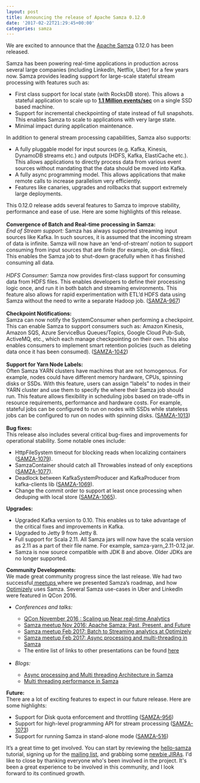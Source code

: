 ```yaml
---
layout: post
title: Announcing the release of Apache Samza 0.12.0
date: '2017-02-22T21:29:45+00:00'
categories: samza
---
```

<p>We are excited to announce that the <a href="http://samza.apache.org/">Apache Samza</a> 0.12.0 has been released.
<br />
<p> Samza has been powering real-time applications in production across several large companies (including LinkedIn, Netflix, Uber) for a few years now. Samza provides leading support for large-scale stateful stream processing with features such as: 
<ul>
  <li>First class support for local state (with RocksDB store). This allows a stateful application to scale up to <b><a href="https://engineering.linkedin.com/performance/benchmarking-apache-samza-12-million-messages-second-single-node">1.1 Million events/sec</b></a> on a single SSD based machine.
</li>
  <li>Support for incremental checkpointing of state instead of full snapshots. This enables Samza to scale to applications with very large state. </li>
  <li>Minimal impact during application maintenance. </li>
</ul>
In addition to general stream processing capabilities, Samza also supports:
<ul>
<li>A fully pluggable model for input sources (e.g. Kafka, Kinesis, DynamoDB streams etc.) and outputs (HDFS, Kafka, ElastiCache etc.).  This allows applications to directly process data from various event sources without mandating that the data should be moved into Kafka.
</li>
<li>
A fully async programming model. This allows applications that make remote calls to increase parallelism very efficiently.
</li>
<li>
Features like canaries, upgrades and rollbacks that support extremely large deployments.
</li>
</ul>
This 0.12.0 release adds several  features to Samza to improve stability, performance and ease of use. Here are some highlights of this release.
<br/><br/>
<b>Convergence of Batch and Real-time processing in Samza:</b>
<br/>
<i>End of Stream support: </i>  Samza has always supported streaming input sources like Kafka. In such sources, it is assumed that the incoming stream of data is infinite. Samza will now have an ‘end-of-stream’ notion to support consuming from input sources that are finite (for example, on-disk files). This enables the Samza job to shut-down gracefully when it has finished consuming all data.

<br/>
<br/>
<i>HDFS Consumer: </i> Samza now provides first-class support for consuming data from HDFS files. This enables developers to define their processing logic once, and run it in both batch and streaming environments. This feature also allows for rapid experimentation with ETL’d HDFS data using Samza without the need to write a separate Hadoop job. (<a href="https://issues.apache.org/jira/browse/SAMZA-967">SAMZA-967</a>)
</li>
<br/>
<br/>
<b>Checkpoint Notifications: </b><br/>
 Samza can now notify the SystemConsumer when performing a checkpoint. This can enable Samza to support consumers such as: Amazon Kinesis, Amazon SQS, Azure ServiceBus Queues/Topics, Google Cloud Pub-Sub, ActiveMQ, etc., which each manage checkpointing on their own. This also enables consumers to implement smart retention policies (such as deleting data once it has been consumed). (<a href="https://issues.apache.org/jira/browse/SAMZA-1042">SAMZA-1042</a>)
<br/><br/>
<b>Support for Yarn Node Labels: </b><br/>
Often Samza YARN clusters have machines that are not homogenous. For example, nodes could have different memory hardware, CPUs, spinning disks or SSDs. With this feature, users can assign “labels” to nodes in their YARN cluster and use them to specify the where their Samza job should run. This feature allows flexibility in scheduling jobs based on trade-offs in resource requirements, performance and hardware costs. For example, stateful jobs can be configured to run on nodes with SSDs while stateless jobs can be configured to run on nodes with spinning disks. (<a href="https://issues.apache.org/jira/browse/SAMZA-1013">SAMZA-1013</a>)
<br/><br/>
<b>Bug fixes: </b>
<br/>
This release also includes several critical bug-fixes and improvements for operational stability.
Some notable ones include:<br/>
<ul>
<li>HttpFileSystem timeout for blocking reads when localizing containers (<a href="https://issues.apache.org/jira/browse/SAMZA-1079">SAMZA-1079</a>). </li>
<li>SamzaContainer should catch all Throwables instead of only exceptions (<a href="https://issues.apache.org/jira/browse/SAMZA-1077">SAMZA-1077</a>). </li>
<li>Deadlock between KafkaSystemProducer and KafkaProducer from kafka-clients lib (<a href="https://issues.apache.org/jira/browse/SAMZA-1069">SAMZA-1069</a>). </li>
<li>Change the commit order to support at least once processing when deduping with local store (<a href="https://issues.apache.org/jira/browse/SAMZA-1065">SAMZA-1065</a>). </li>
</ul>
<b>Upgrades:</b>
<ul>
<li>Upgraded Kafka version to 0.10. This enables us to take advantage of the critical fixes and improvements in Kafka.</li> 
<li>Upgraded to Jetty 9 from Jetty 8.</li>
<li>Full support for Scala 2.11. All Samza jars will now have the scala version as 2.11 as a part of their file name. For example, samza-yarn_2.11-0.12.jar.</li>
<li>Samza is now source compatible with JDK 8 and above. Older JDKs are no longer supported. </li>
</ul>
<b>Community Developments:</b> <br/>
We made great community progress since the last release. We had two successful<a href="https://www.meetup.com/Stream-Processing-Meetup-LinkedIn/"> meetups </a> where we presented Samza’s roadmap, and how <a href="https://www.optimizely.com/">Optimizely</a> uses Samza. Several Samza use-cases in Uber and LinkedIn were featured in QCon 2016. 
<ul>
<li><i>Conferences and talks:</i></li>
<ul>
<li><a href="https://qconsf.com/sf2016/presentation/scaling-up-near-real-time-analytics-uber-linkedin"> QCon November 2016 : Scaling up Near real-time Analytics</a></li>
<li><a href="https://www.youtube.com/watch?v=_nIWfEJ21Lo&index=24&list=PLZDyxA22zzGx34wdHESUux2_V1qfkQ8zx">Samza meetup Nov 2016: Apache Samza: Past, Present, and Future</a></li>
<li><a href="https://www.youtube.com/watch?v=p7hjrKyfQkc&index=2&list=PLZDyxA22zzGx34wdHESUux2_V1qfkQ8zx">Samza meetup Feb 2017: Batch to Streaming analytics at Optimizely</a></li>
<li><a href="https://www.youtube.com/watch?v=aQrpxvcE3uI&index=1&list=PLZDyxA22zzGx34wdHESUux2_V1qfkQ8zx">Samza meetup Feb 2017: Async processing and multi-threading in Samza</a></li>
<li>The entire list of links to other presentations can be found <a href="https://cwiki.apache.org/confluence/pages/viewpage.action?pageId=51812876">here</a></li>
</ul>
<br/>
<li><i>Blogs:</i></li>
<ul>
<li> <a href="https://engineering.linkedin.com/blog/2017/01/asynchronous-processing-and-multithreading-in-apache-samza--part">Async processing and Multi threading Architecture in Samza</a> </li>
<li><a href="https://engineering.linkedin.com/blog/2017/01/asynchronous-processing-and-multithreading-in-apache-samza--part0"> Multi threading performance in Samza </a> </li>
</ul>
</ul>
<b>Future:</b> <br/>
There are a lot of exciting features to expect in our future release. Here are some highlights:
<ul>
  <li>Support for Disk quota enforcement and throttling (<a href="https://issues.apache.org/jira/browse/SAMZA-956">SAMZA-956</a>)</li>
  <li>Support for high-level programming API for stream processing (<a href="https://issues.apache.org/jira/browse/SAMZA-1073">SAMZA-1073</a>)</li>
  <li>Support for running Samza in stand-alone mode (<a href="https://issues.apache.org/jira/browse/SAMZA-516">SAMZA-516</a>)</li>
</ul>
It’s a great time to get involved. You can start by reviewing the <a href="http://samza.apache.org/startup/hello-samza/0.12/">hello-samza</a> tutorial, signing up for the <a href="http://samza.apache.org/community/mailing-lists.html">mailing list</a>, and grabbing some <a href="https://issues.apache.org/jira/issues/?jql=project%20%3D%20SAMZA%20AND%20labels%20%3D%20newbie%20AND%20status%20%3D%20Open">newbie JIRAs</a>. 
I'd like to close by thanking everyone who's been involved in the project. It's been a great experience to be involved in this community, and I look forward to its continued growth.
</p>

